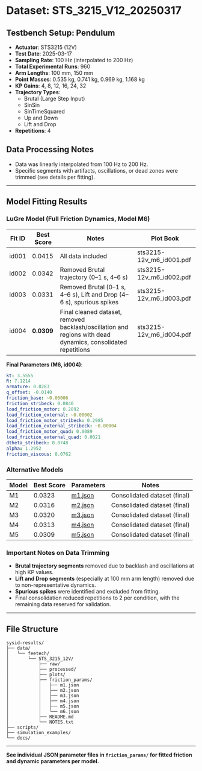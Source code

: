 # Dataset: STS_3215_V12_20250317

## Testbench Setup: Pendulum
- **Actuator**: STS3215 (12V)
- **Test Date**: 2025-03-17
- **Sampling Rate**: 100 Hz (interpolated to 200 Hz)
- **Total Experimental Runs**: 960
- **Arm Lengths**: 100 mm, 150 mm
- **Point Masses**: 0.535 kg, 0.741 kg, 0.969 kg, 1.168 kg
- **KP Gains**: 4, 8, 12, 16, 24, 32
- **Trajectory Types**:
  - Brutal (Large Step Input)
  - SinSin
  - SinTimeSquared
  - Up and Down
  - Lift and Drop
- **Repetitions**: 4

## Data Processing Notes
- Data was linearly interpolated from 100 Hz to 200 Hz.
- Specific segments with artifacts, oscillations, or dead zones were trimmed (see details per fitting).

---

## Model Fitting Results

### LuGre Model (Full Friction Dynamics, Model M6)

| Fit ID | Best Score | Notes | Plot Book |
|--------|------------|-------|-----------|
| id001 | 0.0415 | All data included | sts3215-12v_m6_id001.pdf |
| id002 | 0.0342 | Removed Brutal trajectory (0–1 s, 4–6 s) | sts3215-12v_m6_id002.pdf |
| id003 | 0.0331 | Removed Brutal (0–1 s, 4–6 s), Lift and Drop (4–6 s), spurious spikes | sts3215-12v_m6_id003.pdf |
| id004 | **0.0309** | Final cleaned dataset, removed backlash/oscillation and regions with dead dynamics, consolidated repetitions | sts3215-12v_m6_id004.pdf |

**Final Parameters (M6, id004)**:
```yaml
kt: 3.5555
R: 7.1214
armature: 0.0283
q_offset: -0.0140
friction_base: ~0.00006
friction_stribeck: 0.0840
load_friction_motor: 0.2892
load_friction_external: ~0.00002
load_friction_motor_stribeck: 0.2985
load_friction_external_stribeck: ~0.00004
load_friction_motor_quad: 0.0089
load_friction_external_quad: 0.0021
dtheta_stribeck: 0.0748
alpha: 1.2952
friction_viscous: 0.0762
```

### Alternative Models

| Model | Best Score | Parameters | Notes |
|-------|------------|------------|-------|
| M1 | 0.0323 | [m1.json](params/m1.json) | Consolidated dataset (final) |
| M2 | 0.0316 | [m2.json](params/m2.json) | Consolidated dataset (final) |
| M3 | 0.0320 | [m3.json](params/m3.json) | Consolidated dataset (final) |
| M4 | 0.0313 | [m4.json](params/m4.json) | Consolidated dataset (final) |
| M5 | 0.0309 | [m5.json](params/m5.json) | Consolidated dataset (final) |

### Important Notes on Data Trimming
- **Brutal trajectory segments** removed due to backlash and oscillations at high KP values.
- **Lift and Drop segments** (especially at 100 mm arm length) removed due to non-representative dynamics.
- **Spurious spikes** were identified and excluded from fitting.
- Final consolidation reduced repetitions to 2 per condition, with the remaining data reserved for validation.

---

## File Structure

```
sysid-results/
├── data/
│   └── feetech/
│       └── STS_3215_12V/
│           ├── raw/
│           ├── processed/
│           ├── plots/
│           ├── friction_params/
│           │   ├── m1.json
│           │   ├── m2.json
│           │   ├── m3.json
│           │   ├── m4.json
│           │   ├── m5.json
│           │   └── m6.json
│           ├── README.md
│           └── NOTES.txt
├── scripts/
├── simulation_examples/
└── docs/
```

---

**See individual JSON parameter files in `friction_params/` for fitted friction and dynamic parameters per model.**

